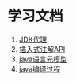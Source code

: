 # 学习文档

1. [JDK代理](bytecode/proxy.md)
2. [插入式注解API](bytecode/插入式注解API.md)
3. [java语言元模型](meta/java元模型.md)
4. [java编译过程](compile/javacompile.md)
